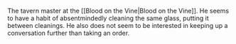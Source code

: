The tavern master at the [[Blood on the Vine|Blood on the Vine]]. He seems to have a habit of absentmindedly cleaning the same glass, putting it between cleanings. He also does not seem to be interested in keeping up a conversation further than taking an order.